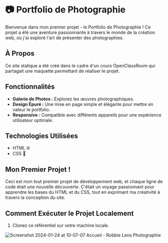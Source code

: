 # 📷 Portfolio de Photographie
Bienvenue dans mon premier projet - le Portfolio de Photographie ! Ce projet a été une aventure passionnante à travers le monde de la création web, où j'ai exploré l'art de présenter des photographies.

## À Propos

Ce site statique a été créé dans le cadre d'un cours OpenClassRoom qui partagait une maquette permettant de réaliser le projet.

## Fonctionnalités

- **Galerie de Photos :** Explorez les œuvres photographiques.
- **Design Épuré :** Une mise en page simple et élégante pour mettre en valeur le portfolio.
- **Responsive :** Compatible avec différents appareils pour une expérience utilisateur optimale.

## Technologies Utilisées

- HTML 🌐
- CSS 🎨

## Mon Premier Projet !

Ceci est mon tout premier projet de développement web, et chaque ligne de code était une nouvelle découverte. C'était un voyage passionnant pour apprendre les bases du HTML et du CSS, tout en exprimant ma créativité à travers la conception du site.

## Comment Exécuter le Projet Localement

1. Clonez ce référentiel sur votre machine locale.
 
![Screenshot 2024-01-24 at 10-07-07 Accueil - Robbie Lens Photographie](https://github.com/Zooom-w/Projet-Robbie/assets/148760503/fe0b9758-e5b4-4eed-9c2f-ec4c965922f5)
